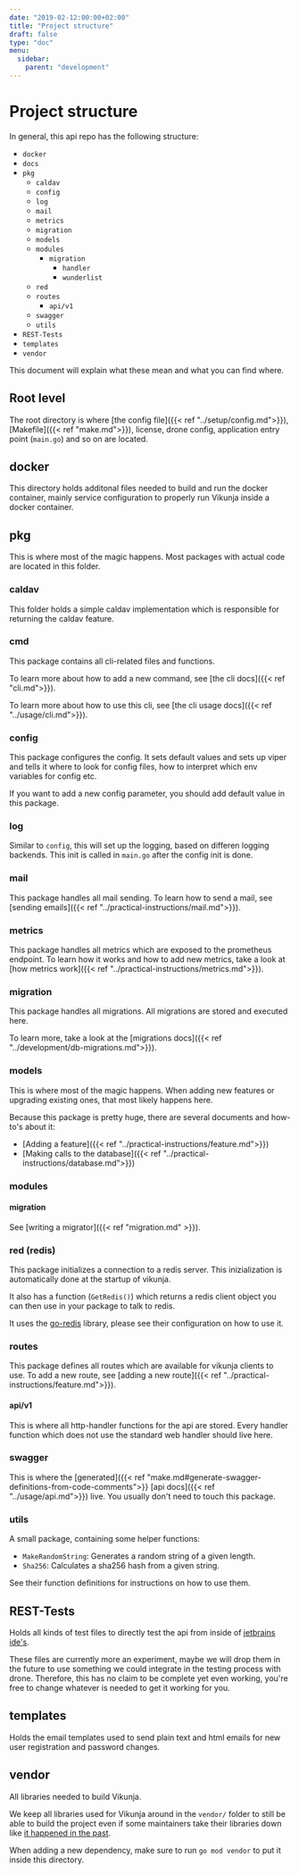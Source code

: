 ```yaml
---
date: "2019-02-12:00:00+02:00"
title: "Project structure"
draft: false
type: "doc"
menu:
  sidebar:
    parent: "development"
---
```


# Project structure

In general, this api repo has the following structure:

* `docker`
* `docs`
* `pkg`
  * `caldav`
  * `config`
  * `log`
  * `mail`
  * `metrics`
  * `migration`
  * `models`
  * `modules`
    * `migration`
      * `handler`
      * `wunderlist`
  * `red`
  * `routes`
    * `api/v1`
  * `swagger`
  * `utils`
* `REST-Tests`
* `templates`
* `vendor`

This document will explain what these mean and what you can find where.

## Root level

The root directory is where [the config file]({{< ref "../setup/config.md">}}), [Makefile]({{< ref "make.md">}}), license, drone config, 
application entry point (`main.go`) and so on are located.

## docker

This directory holds additonal files needed to build and run the docker container, mainly service configuration to properly run Vikunja inside a docker 
container.

## pkg

This is where most of the magic happens. Most packages with actual code are located in this folder.

### caldav

This folder holds a simple caldav implementation which is responsible for returning the caldav feature.

### cmd

This package contains all cli-related files and functions.

To learn more about how to add a new command, see [the cli docs]({{< ref "cli.md">}}).

To learn more about how to use this cli, see [the cli usage docs]({{< ref "../usage/cli.md">}}).

### config

This package configures the config. It sets default values and sets up viper and tells it where to look for config files, 
how to interpret which env variables for config etc.

If you want to add a new config parameter, you should add default value in this package.

### log

Similar to `config`, this will set up the logging, based on differen logging backends.
This init is called in `main.go` after the config init is done.

### mail

This package handles all mail sending. To learn how to send a mail, see [sending emails]({{< ref "../practical-instructions/mail.md">}}).

### metrics

This package handles all metrics which are exposed to the prometheus endpoint.
To learn how it works and how to add new metrics, take a look at [how metrics work]({{< ref "../practical-instructions/metrics.md">}}).

### migration

This package handles all migrations.
All migrations are stored and executed here.

To learn more, take a look at the [migrations docs]({{< ref "../development/db-migrations.md">}}).

### models

This is where most of the magic happens.
When adding new features or upgrading existing ones, that most likely happens here.

Because this package is pretty huge, there are several documents and how-to's about it:

* [Adding a feature]({{< ref "../practical-instructions/feature.md">}})
* [Making calls to the database]({{< ref "../practical-instructions/database.md">}})

### modules

#### migration

See [writing a migrator]({{< ref "migration.md" >}}).

### red (redis)

This package initializes a connection to a redis server.
This inizialization is automatically done at the startup of vikunja.

It also has a function (`GetRedis()`) which returns a redis client object you can then use in your package 
to talk to redis.

It uses the [go-redis](https://github.com/go-redis/redis) library, please see their configuration on how to use it.

### routes

This package defines all routes which are available for vikunja clients to use.
To add a new route, see [adding a new route]({{< ref "../practical-instructions/feature.md">}}).

#### api/v1

This is where all http-handler functions for the api are stored. 
Every handler function which does not use the standard web handler should live here.

### swagger

This is where the [generated]({{< ref "make.md#generate-swagger-definitions-from-code-comments">}} [api docs]({{< ref "../usage/api.md">}}) live. 
You usually don't need to touch this package.

### utils

A small package, containing some helper functions:

* `MakeRandomString`: Generates a random string of a given length.
* `Sha256`: Calculates a sha256 hash from a given string.

See their function definitions for instructions on how to use them. 

## REST-Tests

Holds all kinds of test files to directly test the api from inside of [jetbrains ide's](https://www.jetbrains.com/help/idea/http-client-in-product-code-editor.html).

These files are currently more an experiment, maybe we will drop them in the future to use something we could integrate in the testing process with drone.
Therefore, this has no claim to be complete yet even working, you're free to change whatever is needed to get it working for you.

## templates

Holds the email templates used to send plain text and html emails for new user registration and password changes.

## vendor

All libraries needed to build Vikunja. 

We keep all libraries used for Vikunja around in the `vendor/` folder to still be able to build the project even if
some maintainers take their libraries down like [it happened in the past](https://github.com/jteeuwen/go-bindata/issues/5).

When adding a new  dependency, make sure to run `go mod vendor` to put it inside this directory.
